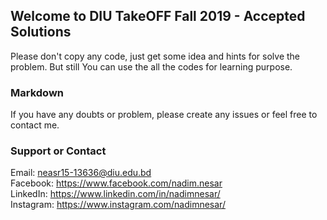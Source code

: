 ## Welcome to DIU TakeOFF Fall 2019 - Accepted Solutions

Please don't copy any code, just get some idea and hints for solve the problem. But still You can use the all the codes for learning purpose.

### Markdown

If you have any doubts or problem, please create any issues or feel free to contact me.

### Support or Contact

Email: neasr15-13636@diu.edu.bd  <br/>
Facebook: https://www.facebook.com/nadim.nesar <br/>
LinkedIn: https://www.linkedin.com/in/nadimnesar/ <br/>
Instagram: https://www.instagram.com/nadimnesar/
